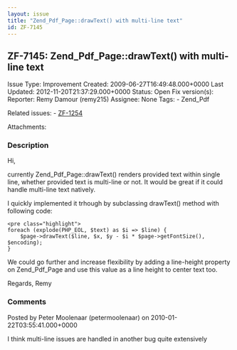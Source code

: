 ```yaml
---
layout: issue
title: "Zend_Pdf_Page::drawText() with multi-line text"
id: ZF-7145
---
```


ZF-7145: Zend\_Pdf\_Page::drawText() with multi-line text
---------------------------------------------------------

 Issue Type: Improvement Created: 2009-06-27T16:49:48.000+0000 Last Updated: 2012-11-20T21:37:29.000+0000 Status: Open Fix version(s): 
 Reporter:  Remy Damour (remy215)  Assignee:  None  Tags: - Zend\_Pdf
 
 Related issues: - [ZF-1254](/issues/browse/ZF-1254)
 
 Attachments: 
### Description

Hi,

currently Zend\_Pdf\_Page::drawText() renders provided text within single line, whether provided text is multi-line or not. It would be great if it could handle multi-line text natively.

I quickly implemented it trhough by subclassing drawText() method with following code:

 
    <pre class="highlight">
    foreach (explode(PHP_EOL, $text) as $i => $line) {
        $page->drawText($line, $x, $y - $i * $page->getFontSize(), $encoding);
    }

We could go further and increase flexibility by adding a line-height property on Zend\_Pdf\_Page and use this value as a line height to center text too.

Regards, Remy

 

 

### Comments

Posted by Peter Moolenaar (petermoolenaar) on 2010-01-22T03:55:41.000+0000

I think multi-line issues are handled in another bug quite extensively

 

 